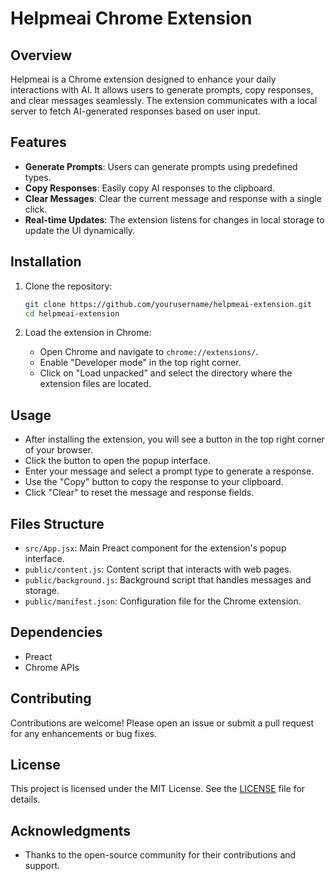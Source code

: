 # Helpmeai Chrome Extension

## Overview

Helpmeai is a Chrome extension designed to enhance your daily interactions with AI. It allows users to generate prompts, copy responses, and clear messages seamlessly. The extension communicates with a local server to fetch AI-generated responses based on user input.

## Features

- **Generate Prompts**: Users can generate prompts using predefined types.
- **Copy Responses**: Easily copy AI responses to the clipboard.
- **Clear Messages**: Clear the current message and response with a single click.
- **Real-time Updates**: The extension listens for changes in local storage to update the UI dynamically.

## Installation

1. Clone the repository:
   ```bash
   git clone https://github.com/yourusername/helpmeai-extension.git
   cd helpmeai-extension
   ```

2. Load the extension in Chrome:
   - Open Chrome and navigate to `chrome://extensions/`.
   - Enable "Developer mode" in the top right corner.
   - Click on "Load unpacked" and select the directory where the extension files are located.

## Usage

- After installing the extension, you will see a button in the top right corner of your browser.
- Click the button to open the popup interface.
- Enter your message and select a prompt type to generate a response.
- Use the "Copy" button to copy the response to your clipboard.
- Click "Clear" to reset the message and response fields.

## Files Structure

- `src/App.jsx`: Main Preact component for the extension's popup interface.
- `public/content.js`: Content script that interacts with web pages.
- `public/background.js`: Background script that handles messages and storage.
- `public/manifest.json`: Configuration file for the Chrome extension.

## Dependencies

- Preact
- Chrome APIs

## Contributing

Contributions are welcome! Please open an issue or submit a pull request for any enhancements or bug fixes.

## License

This project is licensed under the MIT License. See the [LICENSE](LICENSE) file for details.

## Acknowledgments

- Thanks to the open-source community for their contributions and support.
